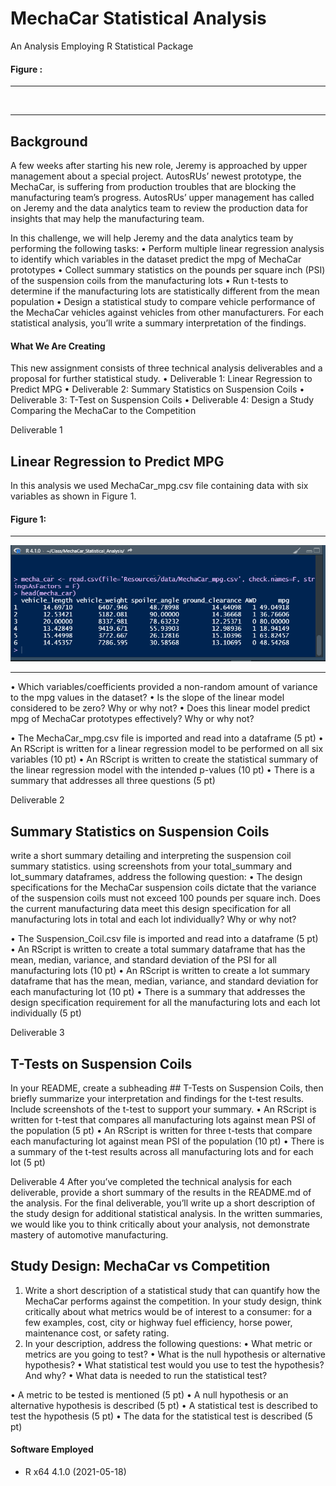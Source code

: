 # MechaCar Statistical Analysis
An Analysis Employing R Statistical Package



#### Figure : 

------------------------------
![]()

------------------------------

## Background
A few weeks after starting his new role, Jeremy is approached by upper management about a special project. AutosRUs’ newest prototype, the MechaCar, is suffering from production troubles that are blocking the manufacturing team’s progress. AutosRUs’ upper management has called on Jeremy and the data analytics team to review the production data for insights that may help the manufacturing team.

In this challenge, we will help Jeremy and the data analytics team by performing the following tasks:
  •	Perform multiple linear regression analysis to identify which variables in the dataset predict the mpg of MechaCar prototypes
  •	Collect summary statistics on the pounds per square inch (PSI) of the suspension coils from the manufacturing lots
  •	Run t-tests to determine if the manufacturing lots are statistically different from the mean population
  •	Design a statistical study to compare vehicle performance of the MechaCar vehicles against vehicles from other manufacturers. For each statistical analysis, you’ll write a summary interpretation of the findings.

#### What We Are Creating
This new assignment consists of three technical analysis deliverables and a proposal for further statistical study. 
  •	Deliverable 1: Linear Regression to Predict MPG
  •	Deliverable 2: Summary Statistics on Suspension Coils
  •	Deliverable 3: T-Test on Suspension Coils
  •	Deliverable 4: Design a Study Comparing the MechaCar to the Competition

Deliverable 1 
## Linear Regression to Predict MPG
In this analysis we used MechaCar_mpg.csv file containing data with six variables as shown in Figure 1.

#### Figure 1: 

------------------------------
![1.1.png](https://github.com/BHashemi2021/MechaCar_Statistical_Analysis/blob/main/Resources/images/1.1.png)

------------------------------

•	Which variables/coefficients provided a non-random amount of variance to the mpg values in the dataset?
•	Is the slope of the linear model considered to be zero? Why or why not?
•	Does this linear model predict mpg of MechaCar prototypes effectively? Why or why not?

•	The MechaCar_mpg.csv file is imported and read into a dataframe (5 pt)
•	An RScript is written for a linear regression model to be performed on all six variables (10 pt)
•	An RScript is written to create the statistical summary of the linear regression model with the intended p-values (10 pt)
•	There is a summary that addresses all three questions (5 pt)



Deliverable 2
## Summary Statistics on Suspension Coils 
write a short summary detailing and interpreting the suspension coil summary statistics.
using screenshots from your total_summary and lot_summary dataframes, 
address the following question:
•	The design specifications for the MechaCar suspension coils dictate that the variance of the suspension coils must not exceed 100 pounds per square inch. Does the current manufacturing data meet this design specification for all manufacturing lots in total and each lot individually? Why or why not?

•	The Suspension_Coil.csv file is imported and read into a dataframe (5 pt)
•	An RScript is written to create a total summary dataframe that has the mean, median, variance, and standard deviation of the PSI for all manufacturing lots (10 pt)
•	An RScript is written to create a lot summary dataframe that has the mean, median, variance, and standard deviation for each manufacturing lot (10 pt)
•	There is a summary that addresses the design specification requirement for all the manufacturing lots and each lot individually (5 pt)



Deliverable 3
## T-Tests on Suspension Coils
In your README, create a subheading ## T-Tests on Suspension Coils, then briefly summarize your interpretation and findings for the t-test results. Include screenshots of the t-test to support your summary.
•	An RScript is written for t-test that compares all manufacturing lots against mean PSI of the population (5 pt)
•	An RScript is written for three t-tests that compare each manufacturing lot against mean PSI of the population (10 pt)
•	There is a summary of the t-test results across all manufacturing lots and for each lot (5 pt)



Deliverable 4
After you’ve completed the technical analysis for each deliverable, provide a short summary of the results in the README.md of the analysis. For the final deliverable, you’ll write up a short description of the study design for additional statistical analysis. In the written summaries, we would like you to think critically about your analysis, not demonstrate mastery of automotive manufacturing.

## Study Design: MechaCar vs Competition
1.	Write a short description of a statistical study that can quantify how the MechaCar performs against the competition. In your study design, think critically about what metrics would be of interest to a consumer: for a few examples, cost, city or highway fuel efficiency, horse power, maintenance cost, or safety rating.
2.	In your description, address the following questions:
•	What metric or metrics are you going to test?
•	What is the null hypothesis or alternative hypothesis?
•	What statistical test would you use to test the hypothesis? And why?
•	What data is needed to run the statistical test?

•	A metric to be tested is mentioned (5 pt)
•	A null hypothesis or an alternative hypothesis is described (5 pt)
•	A statistical test is described to test the hypothesis (5 pt)
•	The data for the statistical test is described (5 pt)


#### Software Employed
  * R x64 4.1.0 (2021-05-18)
 
  
  
